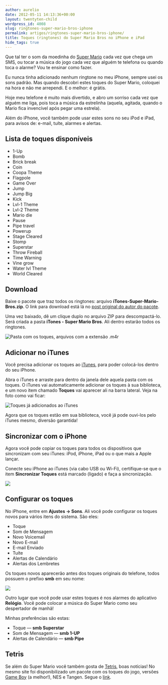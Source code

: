 ```yaml
---
author: aurelio
date: 2012-05-11 14:13:36+00:00
layout: twentyten-child
wordpress_id: 4008
slug: ringtones-super-mario-bros-iphone
permalink: artigos/ringtones-super-mario-bros-iphone/
title: Toques (ringtones) do Super Mario Bros no iPhone e iPad
hide_tags: true
---
```


Que tal ter o som da moedinha do [Super Mario](http://pt.wikipedia.org/wiki/Super_Mario_Bros.) cada vez que chega um SMS, ou tocar a música do jogo cada vez que alguém te telefona ou quando toca o alarme? Vou te ensinar como fazer.

Eu nunca tinha adicionado nenhum ringtone no meu iPhone, sempre usei os sons padrão. Mas quando descobri estes toques do Super Mario, coloquei na hora e não me arrependi. E o melhor: é grátis.

Hoje meu telefone é muito mais divertido, e abro um sorriso cada vez que alguém me liga, pois toca a música da estrelinha (aquela, agitada, quando o Mario fica invencível após pegar uma estrela).

Além do iPhone, você também pode usar estes sons no seu iPod e iPad, para avisos de: e-mail, tuíte, alarmes e alertas.


## Lista de toques disponíveis

  * 1-Up
  * Bomb
  * Brick break
  * Coin
  * Coopa Theme
  * Flagpole
  * Game Over
  * Jump
  * Jump Big
  * Kick
  * Lvl-1 Theme
  * Lvl-2 Theme
  * Mario die
  * Pause
  * Pipe travel
  * Powerup
  * Stage Cleared
  * Stomp
  * Superstar
  * Throw Fireball
  * Time Warning
  * Vine grow
  * Water lvl Theme
  * World Cleared


## Download

Baixe o pacote que traz todos os ringtones: arquivo **iTones-Super-Mario-Bros.zip**. O link para download está lá no [post original do autor do pacote](http://itones.posterous.com/nes-super-mario-bros-iphone-sound-pack).

Uma vez baixado, dê um clique duplo no arquivo ZIP para descompactá-lo. Será criada a pasta **iTones - Super Mario Bros**. Ali dentro estarão todos os ringtones.

![Pasta com os toques, arquivos com a extensão .m4r](http://aurelio.net/wp/wp-content/uploads/2012/05/ringtones-finder.png)

## Adicionar no iTunes

Você precisa adicionar os toques ao [iTunes](http://pt.wikipedia.org/wiki/ITunes), para poder colocá-los dentro do seu iPhone.

Abra o iTunes e arraste para dentro da janela dele aquela pasta com os toques. O iTunes vai automaticamente adicionar os toques à sua biblioteca, e um novo item chamado **Toques** vai aparecer ali na barra lateral. Veja na foto como vai ficar:

![Toques já adicionados ao iTunes](http://aurelio.net/wp/wp-content/uploads/2012/05/ringtones-itunes.png)

Agora que os toques estão em sua biblioteca, você já pode ouvi-los pelo iTunes mesmo, diversão garantida!


## Sincronizar com o iPhone

Agora você pode copiar os toques para todos os dispositivos que sincronizam com seu iTunes: iPod, iPhone, iPad ou o que mais a Apple lançar.

Conecte seu iPhone ao iTunes (via cabo USB ou Wi-Fi), certifique-se que o item **Sincronizar Toques** está marcado (ligado) e faça a sincronização.

![](http://aurelio.net/wp/wp-content/uploads/2012/05/ringtones-sync.png)


## Configurar os toques

No iPhone, entre em **Ajustes → Sons**. Ali você pode configurar os toques novos para vários itens do sistema. São eles:

  * Toque
  * Som de Mensagem
  * Novo Voicemail
  * Novo E-mail
  * E-mail Enviado
  * Tuíte
  * Alertas de Calendário
  * Alertas dos Lembretes

Os toques novos aparecerão antes dos toques originais do telefone, todos possuem o prefixo **smb** em seu nome:

![](http://aurelio.net/wp/wp-content/uploads/2012/05/ringtones-iphone.png)

Outro lugar que você pode usar estes toques é nos alarmes do aplicativo **Relógio**. Você pode colocar a música do Super Mario como seu despertador de manhã!

Minhas preferências são estas:

  * Toque — **smb Superstar**
  * Som de Mensagem — **smb 1-UP**
  * Alertas de Calendário — **smb Pipe**


## Tetris

Se além do Super Mario você também gosta de [Tetris](http://pt.wikipedia.org/wiki/Tetris), boas notícias! No mesmo site foi disponibilizado um pacote com os toques do jogo, versões [Game Boy][] (a melhor!), NES e Tangen. Segue o [link](http://itones.posterous.com/tetris-iphone-ringtones-text-tones-soundpack).


[Game Boy]: http://en.wikipedia.org/wiki/Tetris_(Game_Boy)
